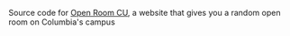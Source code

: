 Source code for [Open Room CU](https://openroom-341305.ue.r.appspot.com/), a website that gives you a random open room on Columbia's campus
